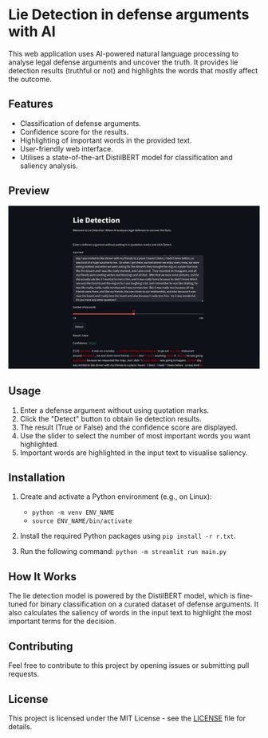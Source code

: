 # Lie Detection in defense arguments with AI

This web application uses AI-powered natural language processing to analyse legal defense arguments and uncover the truth. It provides lie detection results (truthful or not) and highlights the words that mostly affect the outcome.

## Features

- Classification of defense arguments.
- Confidence score for the results.
- Highlighting of important words in the provided text.
- User-friendly web interface.
- Utilises a state-of-the-art DistilBERT model for classification and saliency analysis.

## Preview

![Alt Text](preview.png)

## Usage

1. Enter a defense argument without using quotation marks.
2. Click the "Detect" button to obtain lie detection results.
3. The result (True or False) and the confidence score are displayed.
4. Use the slider to select the number of most important words you want highlighted.
5. Important words are highlighted in the input text to visualise saliency.

## Installation

1. Create and activate a Python environment
    (e.g., on Linux):
    - `python -m venv ENV_NAME`
    - `source ENV_NAME/bin/activate`

2. Install the required Python packages using `pip install -r r.txt`.

3. Run the following command:
    `python -m streamlit run main.py`

## How It Works

The lie detection model is powered by the DistilBERT model, which is fine-tuned for binary classification on a curated dataset of defense arguments. It also calculates the saliency of words in the input text to highlight the most important terms for the decision.

## Contributing

Feel free to contribute to this project by opening issues or submitting pull requests.

## License

This project is licensed under the MIT License - see the [LICENSE](LICENSE) file for details.
